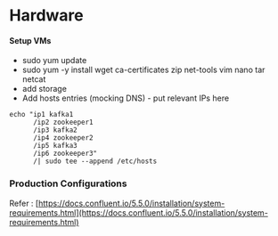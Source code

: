 # Hardware



#### Setup VMs

* sudo yum update
* sudo yum -y install wget ca-certificates zip net-tools vim nano tar netcat
* add storage
* Add hosts entries \(mocking DNS\) - put relevant IPs here

```text
echo "ip1 kafka1 
      /ip2 zookeeper1 
      /ip3 kafka2 
      /ip4 zookeeper2 
      /ip5 kafka3 
      /ip6 zookeeper3" 
      /| sudo tee --append /etc/hosts
```



### **Production Configurations**

Refer : [https://docs.confluent.io/5.5.0/installation/system-requirements.html](https://docs.confluent.io/5.5.0/installation/system-requirements.html)

